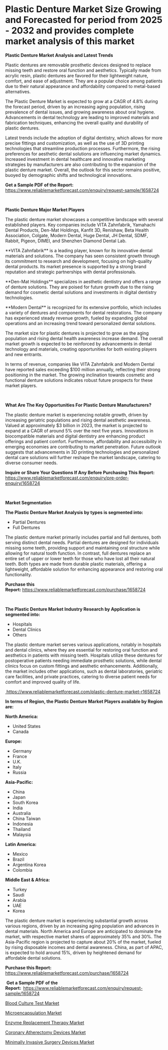 <p><h1>Plastic Denture Market Size Growing and Forecasted for period from 2025 - 2032 and provides complete market analysis of this market</h1></p><p><strong>Plastic Denture Market Analysis and Latest Trends</strong></p>
<p><p>Plastic dentures are removable prosthetic devices designed to replace missing teeth and restore oral function and aesthetics. Typically made from acrylic resin, plastic dentures are favored for their lightweight nature, comfort, and ease of adjustment. They are a popular choice among patients due to their natural appearance and affordability compared to metal-based alternatives.</p><p>The Plastic Denture Market is expected to grow at a CAGR of 4.8% during the forecast period, driven by an increasing aging population, rising prevalence of dental issues, and growing awareness about oral hygiene. Advancements in dental technology are leading to improved materials and fabrication techniques, enhancing the overall quality and durability of plastic dentures. </p><p>Latest trends include the adoption of digital dentistry, which allows for more precise fittings and customization, as well as the use of 3D printing technologies that streamline production processes. Furthermore, the rising preferences for aesthetic dental solutions are influencing market dynamics. Increased investment in dental healthcare and innovative marketing strategies by manufacturers are also contributing to the expansion of the plastic denture market. Overall, the outlook for this sector remains positive, buoyed by demographic shifts and technological innovations.</p></p>
<p><strong>Get a Sample PDF of the Report:&nbsp;</strong> <a href="https://www.reliablemarketforecast.com/enquiry/request-sample/1658724?utm_campaign=1900&utm_medium=2&utm_source=Github&utm_content=ia&utm_term=03032025&utm_id=plastic-denture">https://www.reliablemarketforecast.com/enquiry/request-sample/1658724</a></p>
<p>&nbsp;</p>
<p><strong>Plastic Denture Major Market Players</strong></p>
<p><p>The plastic denture market showcases a competitive landscape with several established players. Key companies include VITA Zahnfabrik, Yamahachi Dental Products, Den-Mat Holdings, Kanfit 3D, Renishaw, Beta Health Association, Colgate, Modern Dental, Huge Dental, JH Dental, SDMF, Rabbit, Pigeon, DIMEI, and Shenzhen Diamond Dental Lab. </p><p>**VITA Zahnfabrik** is a leading player, known for its innovative dental materials and solutions. The company has seen consistent growth through its commitment to research and development, focusing on high-quality dental products. Its market presence is supported by a strong brand reputation and strategic partnerships with dental professionals.</p><p>**Den-Mat Holdings** specializes in aesthetic dentistry and offers a range of denture solutions. They are poised for future growth due to the rising demand for cosmetic dental solutions and investments in digital dentistry technologies.</p><p>**Modern Dental** is recognized for its extensive portfolio, which includes a variety of dentures and components for dental restorations. The company has experienced steady revenue growth, fueled by expanding global operations and an increasing trend toward personalized dental solutions.</p><p>The market size for plastic dentures is projected to grow as the aging population and rising dental health awareness increase demand. The overall market growth is expected to be reinforced by advancements in dental technology and materials, creating opportunities for both existing players and new entrants.</p><p>In terms of revenue, companies like VITA Zahnfabrik and Modern Dental have reported sales exceeding $100 million annually, reflecting their strong positioning in the market. The growing inclination towards cosmetic and functional denture solutions indicates robust future prospects for these market players.</p></p>
<p>&nbsp;</p>
<p><strong>What Are The Key Opportunities For Plastic Denture Manufacturers?</strong></p>
<p><p>The plastic denture market is experiencing notable growth, driven by increasing geriatric populations and rising dental aesthetic awareness. Valued at approximately $3 billion in 2023, the market is projected to expand at a CAGR of around 5% over the next five years. Innovations in biocompatible materials and digital dentistry are enhancing product offerings and patient comfort. Furthermore, affordability and accessibility in emerging economies are contributing to market penetration. Future outlook suggests that advancements in 3D printing technologies and personalized dental care solutions will further reshape the market landscape, catering to diverse consumer needs.</p></p>
<p><strong>Inquire or Share Your Questions If Any Before Purchasing This Report:</strong> <a href="https://www.reliablemarketforecast.com/enquiry/pre-order-enquiry/1658724?utm_campaign=1900&utm_medium=2&utm_source=Github&utm_content=ia&utm_term=03032025&utm_id=plastic-denture">https://www.reliablemarketforecast.com/enquiry/pre-order-enquiry/1658724</a></p>
<p>&nbsp;</p>
<p><strong>Market Segmentation</strong></p>
<p><strong>The Plastic Denture Market Analysis by types is segmented into:</strong></p>
<p><ul><li>Partial Dentures</li><li>Full Dentures</li></ul></p>
<p><p>The plastic denture market primarily includes partial and full dentures, both serving distinct dental needs. Partial dentures are designed for individuals missing some teeth, providing support and maintaining oral structure while allowing for natural tooth function. In contrast, full dentures replace an entire set of upper or lower teeth for those who have lost all their natural teeth. Both types are made from durable plastic materials, offering a lightweight, affordable solution for enhancing appearance and restoring oral functionality.</p></p>
<p><strong>Purchase this Report:&nbsp;</strong><a href="https://www.reliablemarketforecast.com/purchase/1658724?utm_campaign=1900&utm_medium=2&utm_source=Github&utm_content=ia&utm_term=03032025&utm_id=plastic-denture">https://www.reliablemarketforecast.com/purchase/1658724</a></p>
<p>&nbsp;</p>
<p><strong>The Plastic Denture Market Industry Research by Application is segmented into:</strong></p>
<p><ul><li>Hospitals</li><li>Dental Clinics</li><li>Others</li></ul></p>
<p><p>The plastic denture market serves various applications, notably in hospitals and dental clinics, where they are essential for restoring oral function and aesthetics in patients with missing teeth. Hospitals utilize these dentures for postoperative patients needing immediate prosthetic solutions, while dental clinics focus on custom fittings and aesthetic enhancements. Additionally, the market includes other applications, such as dental laboratories, geriatric care facilities, and private practices, catering to diverse patient needs for comfort and improved quality of life.</p></p>
<p><a href="https://www.reliablemarketforecast.com/plastic-denture-market-r1658724?utm_campaign=1900&utm_medium=2&utm_source=Github&utm_content=ia&utm_term=03032025&utm_id=plastic-denture">&nbsp;https://www.reliablemarketforecast.com/plastic-denture-market-r1658724</a></p>
<p><strong>In terms of Region, the Plastic Denture Market Players available by Region are:</strong></p>
<p>
    <p> <strong> North America: </strong>
        <ul>
            <li>United States</li>
            <li>Canada</li>
        </ul>
        </p> 
    <p> <strong> Europe: </strong>
        <ul>
            <li>Germany</li>
            <li>France</li>
            <li>U.K.</li>
            <li>Italy</li>
            <li>Russia</li>
        </ul>
        </p> 
    <p> <strong> Asia-Pacific: </strong>
        <ul>
            <li>China</li>
            <li>Japan</li>
            <li>South Korea</li>
            <li>India</li>
            <li>Australia</li>
            <li>China Taiwan</li>
            <li>Indonesia</li>
            <li>Thailand</li>
            <li>Malaysia</li>
        </ul>
        </p> 
    <p> <strong> Latin America: </strong>
        <ul>
            <li>Mexico</li>
            <li>Brazil</li>
            <li>Argentina Korea</li>
            <li>Colombia</li>
        </ul>
        </p> 
    <p> <strong> Middle East & Africa: </strong>
        <ul>
            <li>Turkey</li>
            <li>Saudi</li>
            <li>Arabia</li>
            <li>UAE</li>
            <li>Korea</li>
        </ul>
    </p>
    </p>
<p><p>The plastic denture market is experiencing substantial growth across various regions, driven by an increasing aging population and advances in dental materials. North America and Europe are anticipated to dominate the market, with respective market shares of approximately 35% and 30%. The Asia-Pacific region is projected to capture about 20% of the market, fueled by rising disposable incomes and dental awareness. China, as part of APAC, is expected to hold around 15%, driven by heightened demand for affordable dental solutions.</p></p>
<p><strong>Purchase this Report: </strong><a href="https://www.reliablemarketforecast.com/purchase/1658724?utm_campaign=1900&utm_medium=2&utm_source=Github&utm_content=ia&utm_term=03032025&utm_id=plastic-denture">https://www.reliablemarketforecast.com/purchase/1658724</a></p>
<p>&nbsp;<strong>Get a Sample PDF of the Report:&nbsp;&nbsp;</strong><a href="https://www.reliablemarketforecast.com/enquiry/request-sample/1658724?utm_campaign=1900&utm_medium=2&utm_source=Github&utm_content=ia&utm_term=03032025&utm_id=plastic-denture">https://www.reliablemarketforecast.com/enquiry/request-sample/1658724</a></p>
<p><strong></strong></p>
<p><p><a href="https://github.com/fulceclubbs2/Market-Research-Report-List-1/blob/main/blood-culture-test-market.md?utm_campaign=1900&utm_medium=2&utm_source=Github&utm_content=ia&utm_term=03032025&utm_id=plastic-denture">Blood Culture Test Market</a></p><p><a href="https://github.com/rubiogruis0p/Market-Research-Report-List-1/blob/main/microencapsulation-market.md?utm_campaign=1900&utm_medium=2&utm_source=Github&utm_content=ia&utm_term=03032025&utm_id=plastic-denture">Microencapsulation Market</a></p><p><a href="https://github.com/rokiahgrendy/Market-Research-Report-List-1/blob/main/enzyme-replacement-therapy-market.md?utm_campaign=1900&utm_medium=2&utm_source=Github&utm_content=ia&utm_term=03032025&utm_id=plastic-denture">Enzyme Replacement Therapy Market</a></p><p><a href="https://github.com/steegwajma22/Market-Research-Report-List-1/blob/main/coronary-atherectomy-devices-market.md?utm_campaign=1900&utm_medium=2&utm_source=Github&utm_content=ia&utm_term=03032025&utm_id=plastic-denture">Coronary Atherectomy Devices Market</a></p><p><a href="https://github.com/kaniselway4c/Market-Research-Report-List-1/blob/main/minimally-invasive-surgery-devices-market.md?utm_campaign=1900&utm_medium=2&utm_source=Github&utm_content=ia&utm_term=03032025&utm_id=plastic-denture">Minimally Invasive Surgery Devices Market</a></p></p>